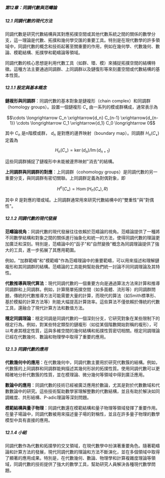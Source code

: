 ##### 第12章：同調代數與范疇論
##### 12.1 同調代數的現代方法

同調代數是研究代數結構與其對應拓撲空間或其他代數系統之間的關係的數學分支，這一理論是代數、拓撲和幾何學交匯的重要工具。特別是在現代數學的許多領域中，同調代數的概念和技術起著至關重要的作用，例如在幾何學、代數幾何、數論、模範結構、拓撲學和範疇論等領域。

同調代數的核心思想是利用代數工具（如群、環、模）來捕捉拓撲空間的結構特徵。這種方法主要通過同調群、上同調群以及鏈復形等來刻畫空間或代數結構的基本性質。

##### 12.1.1 設定與基本概念

**鏈複形與同調群**：同調代數的基本對象是鏈複形（chain complex）和同調群（homology groups）。設置一個鏈複形  $`C_\bullet`$  由一系列的模或群構成，通常表示為


```math
\cdots \longrightarrow C_n \xrightarrow{d_n} C_{n-1} \xrightarrow{d_{n-1}} \cdots \longrightarrow C_1 \xrightarrow{d_1} C_0 \longrightarrow 0
```


其中  $`C_n`$  是n階模或群， $`d_n`$  是對應的邊界映射（boundary map）。同調群  $`H_n(C_\bullet)`$  定義為


```math
H_n(C_\bullet) = \ker(d_n) / \operatorname{Im}(d_{n+1})
```


這些同調群捕捉了鏈複形中未能被邊界映射"消去"的結構。

**上同調群與同調群的對應**：上同調群（cohomology groups）是同調代數的另一重要分支，與同調群有密切關聯。上同調群定義為對偶對象，即


```math
H^n(C_\bullet) = \operatorname{Hom}(H_n(C_\bullet), R)
```


其中  $`R`$  是對應的環或域。上同調群通常用來研究代數結構中的"雙重性"與"對偶性"。

##### 12.1.2 同調代數的現代發展

**范疇論視角**：同調代數的現代發展往往依賴於范疇論的視角。范疇論提供了一種將不同數學結構和對象之間的關係進行抽象化和統一的方法，使得同調代數的理論更加廣泛和深刻。特別是，范疇論中的"函子"和"自然變換"概念為同調理論提供了強大的工具，進一步拓展了其應用範圍。

例如，"加群範疇"和"模範疇"作為范疇理論中的重要範疇，可以用來描述和理解鏈複形和其同調群的結構。范疇論的工具能夠幫助我們統一討論不同同調理論及其特性。

**代數推導與現代算法**：現代同調代數的一個重要方向是通過算法方法來計算和推導同調群和上同調群。例如，計算簡單拓撲空間（如多面體、流形等）的同調群問題，傳統的代數推導方法可能需要大量的計算，而現代的算法（如Smith標準形、基於模擬的計算方法等）則能大幅提高計算效率。這些算法不僅依賴於傳統的代數工具，還融合了現代計算方法和數值方法。

**穩定同調理論**：穩定同調是同調代數的一個深刻分支，它研究對象在某些限制下的穩定行為。例如，對某些特定類型的鏈複形（如從某個階數開始對稱的複形），可以考慮其穩定性質，這與多維空間的幾何結構和拓撲性質密切相關。穩定同調理論已經在代數幾何、數論和物理學中取得了重要的應用。

##### 12.1.3 同調代數的應用

**代數幾何中的應用**：在代數幾何中，同調代數主要用於研究代數簇的結構。例如，代數簇的上同調群和同調群能夠描述其幾何形狀的拓撲性質。使用同調代數可以更精確地分析代數簇的性質，並在模理論、微分幾何等領域中得到廣泛應用。

**數論中的應用**：同調代數的技術已經被廣泛應用於數論，尤其是對於代數數域和代數數論中的研究。這些技術幫助數學家理解整數的代數結構，並且有助於解決如同調維度、共形結構、P-adic理論等深刻問題。

**模範結構與量子物理**：同調代數還在模範結構和量子物理等領域發揮了重要作用。在量子場論中，同調代數被用來描述量子場的對稱性，並且在許多量子物理的數學模型中具有直接的應用。

##### 12.1.4 小結

同調代數作為代數和拓撲學的交叉領域，在現代數學中扮演著重要角色。隨著範疇論和計算方法的發展，現代同調代數的理論和方法不斷演化，並在多個領域中取得了顯著的應用成果。特別是，在代數幾何、數論、物理學和計算複雜度理論等領域，同調代數的技術提供了強大的數學工具，幫助研究人員解決各種現代數學問題。